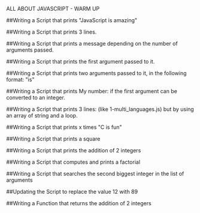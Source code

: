 ALL ABOUT JAVASCRIPT - WARM UP

##Writing a Script that prints "JavaScript is amazing"

##Writing a Script that prints 3 lines.

##Writing a Script that prints a message depending on the number of arguments passed.

##Writing a Script that prints the first argument passed to it.

##Writing a Script that prints two arguments passed to it, in the following format: "is"

##Writing a Script that prints My number: <first argument converted into an integer> if the first argument can be converted to an integer.

##Writing a Script that prints 3 lines: (like 1-multi_languages.js) but by using an array of string and a loop.

##Writing a Script that prints x times "C is fun"

##Writing a Script that prints a square

##Writing a Script that prints the addition of 2 integers

##Writing a Script that computes and prints a factorial

##Writing a Script that searches the second biggest integer in the list of arguments

##Updating the Script to replace the value 12 with 89

##Writing a Function that returns the addition of 2 integers
